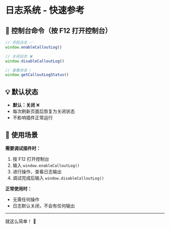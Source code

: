 # 日志系统 - 快速参考

## 🚀 控制台命令（按 F12 打开控制台）

```javascript
// 开启日志 ✅
window.enableCalloutLog()

// 关闭日志 ❌
window.disableCalloutLog()

// 查看状态 ℹ️
window.getCalloutLogStatus()
```

## 💡 默认状态

- **默认：关闭** ❌
- 每次刷新页面后恢复为关闭状态
- 不影响插件正常运行

## 🎯 使用场景

**需要调试插件时：**
1. 按 F12 打开控制台
2. 输入 `window.enableCalloutLog()`
3. 进行操作，查看日志输出
4. 调试完成后输入 `window.disableCalloutLog()`

**正常使用时：**
- 无需任何操作
- 日志默认关闭，不会有任何输出

---

就这么简单！ 🎉

